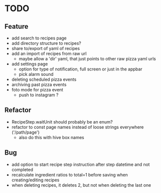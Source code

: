 # TODO

## Feature
- add search to recipes page
- add directory structure to recipes?
- share to/export of yaml of recipes
- add an import of recipes from raw url
    - maybe allow a 'dir' yaml, that just points to other raw pizza yaml urls
- add settings page
    - option for type of notification, full screen or just in the appbar
    - pick alarm sound
- deleting scheduled pizza events
- archiving past pizza events
- foto mode for pizza event
    - push to instagram ?
    
## Refactor
- RecipeStep.waitUnit should probably be an enum?
- refactor to const page names instead of loose strings everywhere ('/path/page')
    - also do this with hive box names
    
## Bug
- add option to start recipe step instruction after step datetime and not completed
- recalculate ingredient ratios to total=1 before saving when creating/editing recipes
- when deleting recipes, it deletes 2, but not when deleting the last one